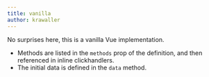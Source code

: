 ```yaml
---
title: vanilla
author: krawaller
---
```


No surprises here, this is a vanilla Vue implementation.

* Methods are listed in the `methods` prop of the definition, and then referenced in inline clickhandlers.
* The initial data is defined in the `data` method.
